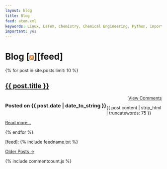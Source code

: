 ```yaml
---
layout: blog
title: Blog
feed: atom.xml
keywords: Linux, LaTeX, Chemistry, Chemical Engineering, Python, important
important: yes
---
```


<style>
div.post
{
width: 55em;
}
</style>

Blog [![Feed icon](/files/css/feed-icon-14x14.png)][feed]
=====================

{% for post in site.posts limit: 10 %}
  <h2><a href="{{ post.url }}">{{ post.title }}</a></h2>
  <h3 class="datetext" style="float:left">
    Posted on {{ post.date | date_to_string }}
 
  </h3>
 <span style="float:right"><a class="comments" data-disqus-identifier="{{ post.disqus_id }}" href="{{ post.url }}#disqus_thread">View Comments</a></span>  

<div class="c">&nbsp;</div>
  <p>{{ post.content | strip_html | truncatewords: 75 }}</p>
  <p><a href="{{ post.url }}">Read more...</a></p>
{% endfor %}


[feed]: {% include feedname.txt %}



<p>
<a href="past.html">Older Posts &rarr;</a>
</p>

{% include commentcount.js %}
